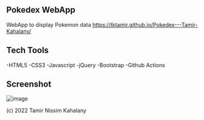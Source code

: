 ## Pokedex WebApp
WebApp to display Pokemon data
https://tktamir.github.io/Pokedex---Tamir-Kahalany/


## Tech Tools
-HTML5
-CSS3
-Javascript
-jQuery
-Bootstrap
-Github Actions

## Screenshot

![image](![image](https://user-images.githubusercontent.com/104828119/171670742-e9d74fcc-c309-4c88-a5c4-d6cb614ccdcc.png))

(c) 2022 Tamir Nissim Kahalany

